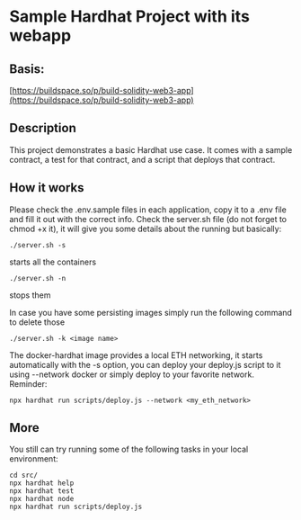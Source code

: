 # Sample Hardhat Project with its webapp

## Basis:

[https://buildspace.so/p/build-solidity-web3-app](https://buildspace.so/p/build-solidity-web3-app)

## Description

This project demonstrates a basic Hardhat use case.
It comes with a sample contract, a test for that contract, and a script that deploys that contract.

## How it works

Please check the .env.sample files in each application, copy it to a .env file and fill it out with the correct info.
Check the server.sh file (do not forget to chmod +x it), it will give you some details about the running but basically:

```shell
./server.sh -s
```

starts all the containers

```shell
./server.sh -n
```

stops them

In case you have some persisting images simply run the following command to delete those

```shell
./server.sh -k <image name>
```

The docker-hardhat image provides a local ETH networking, it starts automatically with the -s option, you can deploy your deploy.js script to it using --network docker or simply deploy to your favorite network.
Reminder:

```shell
npx hardhat run scripts/deploy.js --network <my_eth_network>
```

## More

You still can try running some of the following tasks in your local environment:

```shell
cd src/
npx hardhat help
npx hardhat test
npx hardhat node
npx hardhat run scripts/deploy.js
```